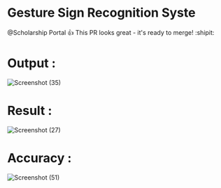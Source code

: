 # Gesture Sign Recognition Syste 

@Scholarship Portal :+1: This PR looks great - it's ready to merge! :shipit:

# Output :

![Screenshot (35)](https://github.com/SARITAPRAJAPATI21/word_sign_recog/assets/117981323/f22197dd-172c-408d-9ae4-95917505ca93)

# Result  :
![Screenshot (27)](https://github.com/SARITAPRAJAPATI21/word_sign_recog/assets/117981323/94a13e4f-03b1-4eaf-8ce0-23a23647bb02)

# Accuracy :

![Screenshot (51)](https://github.com/SARITAPRAJAPATI21/word_sign_recog/assets/117981323/2534f174-bfda-49e5-8bc6-417543210d48)
